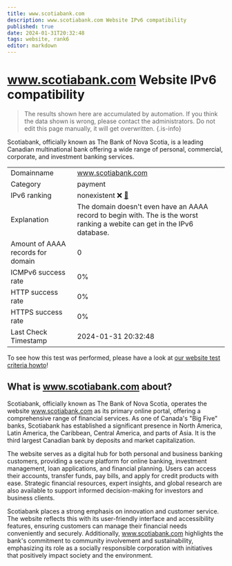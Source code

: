 ```yaml
---
title: www.scotiabank.com
description: www.scotiabank.com Website IPv6 compatibility
published: true
date: 2024-01-31T20:32:48
tags: website, rank6
editor: markdown
---
```


# www.scotiabank.com Website IPv6 compatibility

> The results shown here are accumulated by automation. If you think the data shown is wrong, please contact the administrators. 
> Do not edit this page manually, it will get overwritten.
{.is-info}

Scotiabank, officially known as The Bank of Nova Scotia, is a leading Canadian multinational bank offering a wide range of personal, commercial, corporate, and investment banking services.


|   |   |
| - | - |
| Domainname | www.scotiabank.com
| Category | payment |
| IPv6 ranking | nonexistent :x: [🔗](/howto/ranking) |
| Explanation | The domain doesn't even have an AAAA record to begin with. The is the worst ranking a webite can get in the IPv6 database. |
| Amount of AAAA records for domain | 0 |
| ICMPv6 success rate | 0%|
| HTTP success rate | 0% |
| HTTPS success rate | 0% |
| Last Check Timestamp | 2024-01-31 20:32:48 |

To see how this test was performed, please have a look at [our website test criteria howto](/howto/testcriteria/website)!


## What is www.scotiabank.com about?
Scotiabank, officially known as The Bank of Nova Scotia, operates the website www.scotiabank.com as its primary online portal, offering a comprehensive range of financial services. As one of Canada's "Big Five" banks, Scotiabank has established a significant presence in North America, Latin America, the Caribbean, Central America, and parts of Asia. It is the third largest Canadian bank by deposits and market capitalization.

The website serves as a digital hub for both personal and business banking customers, providing a secure platform for online banking, investment management, loan applications, and financial planning. Users can access their accounts, transfer funds, pay bills, and apply for credit products with ease. Strategic financial resources, expert insights, and global research are also available to support informed decision-making for investors and business clients.

Scotiabank places a strong emphasis on innovation and customer service. The website reflects this with its user-friendly interface and accessibility features, ensuring customers can manage their financial needs conveniently and securely. Additionally, www.scotiabank.com highlights the bank's commitment to community involvement and sustainability, emphasizing its role as a socially responsible corporation with initiatives that positively impact society and the environment.


